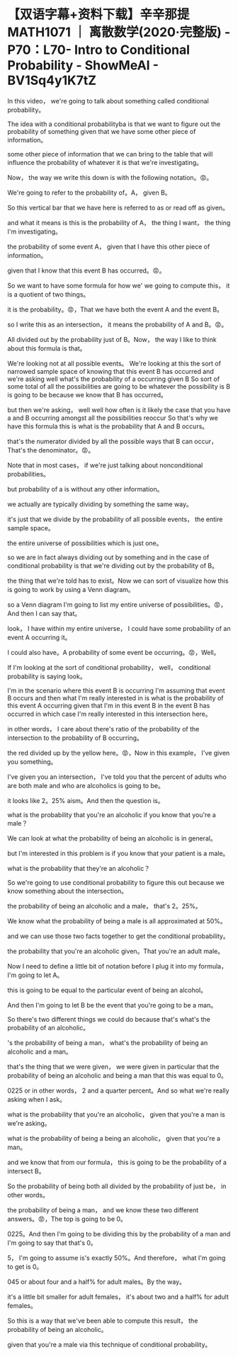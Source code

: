 # 【双语字幕+资料下载】辛辛那提 MATH1071 ｜ 离散数学(2020·完整版) - P70：L70- Intro to Conditional Probability - ShowMeAI - BV1Sq4y1K7tZ

In this video， we're going to talk about something called conditional probability。

The idea with a conditional probabilityba is that we want to figure out the probability of something given that we have some other piece of information。

 some other piece of information that we can bring to the table that will influence the probability of whatever it is that we're investigating。

Now， the way we write this down is with the following notation。😡。

We're going to refer to the probability of。A， given B。

So this vertical bar that we have here is referred to as or read off as given。

 and what it means is this is the probability of A， the thing I want， the thing I'm investigating。

 the probability of some event A， given that I have this other piece of information。

 given that I know that this event B has occurred。😡。

So we want to have some formula for how we' we going to compute this， it is a quotient of two things。

 it is the probability。😡，That we have both the event A and the event B。

 so I write this as an intersection， it means the probability of A and B。😡。

All divided out by the probability just of B。Now， the way I like to think about this formula is that。

We're looking not at all possible events。 We're looking at this the sort of narrowed sample space of knowing that this event B has occurred and we're asking well what's the probability of a occurring given B So sort of some total of all the possibilities are going to be whatever the possibility is B is going to be because we know that B has occurred。

 but then we're asking， well well how often is it likely the case that you have a and B occurring amongst all the possibilities reoccur So that's why we have this formula this is what is the probability that A and B occurs。

 that's the numerator divided by all the possible ways that B can occur， That's the denominator。😡。

Note that in most cases， if we're just talking about nonconditional probabilities。

 but probability of a is without any other information。

 we actually are typically dividing by something the same way。

 it's just that we divide by the probability of all possible events， the entire sample space。

 the entire universe of possibilities which is just one。

 so we are in fact always dividing out by something and in the case of conditional probability is that we're dividing out by the probability of B。

 the thing that we're told has to exist。Now we can sort of visualize how this is going to work by using a Venn diagram。

 so a Venn diagram I'm going to list my entire universe of possibilities。😡，And then I can say that。

 look， I have within my entire universe， I could have some probability of an event A occurring it。

 I could also have。A probability of some event be occurring。😡，Well。

If I'm looking at the sort of conditional probability， well， conditional probability is saying look。

 I'm in the scenario where this event B is occurring I'm assuming that event B occurs and then what I'm really interested in is what is the probability of this event A occurring given that I'm in this event B in the event B has occurred in which case I'm really interested in this intersection here。

 in other words， I care about there's ratio of the probability of the intersection to the probability of B occurring。

 the red divided up by the yellow here。😡，Now in this example， I've given you something。

 I've given you an intersection， I've told you that the percent of adults who are both male and who are alcoholics is going to be。

 it looks like 2。25% aism。And then the question is。

 what is the probability that you're an alcoholic if you know that you're a male？

We can look at what the probability of being an alcoholic is in general。

 but I'm interested in this problem is if you know that your patient is a male。

 what is the probability that they're an alcoholic？

So we're going to use conditional probability to figure this out because we know something about the intersection。

 the probability of being an alcoholic and a male， that's 2。25%。

We know what the probability of being a male is all approximated at 50%。

 and we can use those two facts together to get the conditional probability。

 the probability that you're an alcoholic given。That you're an adult male。

Now I need to define a little bit of notation before I plug it into my formula， I'm going to let A。

 this is going to be equal to the particular event of being an alcohol。

And then I'm going to let B be the event that you're going to be a man。

So there's two different things we could do because that's what's the probability of an alcoholic。

's the probability of being a man， what's the probability of being an alcoholic and a man。

 that's the thing that we were given， we were given in particular that the probability of being an alcoholic and being a man that this was equal to 0。

0225 or in other words， 2 and a quarter percent。And so what we're really asking when I ask。

 what is the probability that you're an alcoholic， given that you're a man is we're asking。

 what is the probability of being a being an alcoholic， given that you're a man。

 and we know that from our formula， this is going to be the probability of a intersect B。

So the probability of being both all divided by the probability of just be， in other words。

 the probability of being a man， and we know these two different answers。😡，The top is going to be 0。

0225。And then I'm going to be dividing this by the probability of a man and I'm going to say that that's 0。

5， I'm going to assume is's exactly 50%。And therefore， what I'm going to get is 0。

045 or about four and a half% for adult males。By the way。

 it's a little bit smaller for adult females， it's about two and a half% for adult females。

So this is a way that we've been able to compute this result， the probability of being an alcoholic。

 given that you're a male via this technique of conditional probability。

